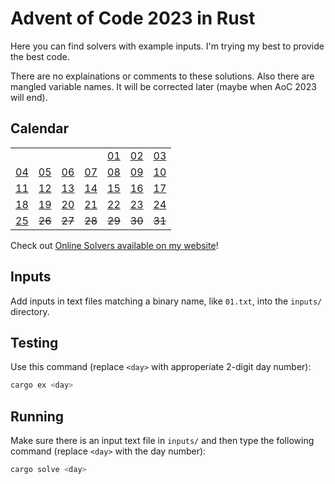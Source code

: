 # Advent of Code 2023 in Rust
Here you can find solvers with example inputs. I'm trying my best to provide the best code.

There are no explainations or comments to these solutions. Also there are mangled variable names. It will be corrected later (maybe when AoC 2023 will end).

## Calendar
|  |  |  |  |  |  |  |
|--|--|--|--|--|--|--|
|  |  |  |  |[01](src/bin/01.rs)|[02](src/bin/02.rs)|[03](src/bin/03.rs)|
|[04](src/bin/04.rs)|[05](src/bin/05.rs)|[06](src/bin/06.rs)|[07](src/bin/07.rs)|[08](src/bin/08.rs)|[09](src/bin/09.rs)|[10](src/bin/10.rs)|
|[11](src/bin/11.rs)|[12](src/bin/12.rs)|[13](src/bin/13.rs)|[14](src/bin/14.rs)|[15](src/bin/15.rs)|[16](src/bin/16.rs)|[17](src/bin/17.rs)|
|[18](src/bin/18.rs)|[19](src/bin/19.rs)|[20](src/bin/20.rs)|[21](src/bin/21.rs)|[22](src/bin/22.rs)|[23](src/bin/23.rs)|[24](src/bin/24.rs)|
|[25](src/bin/25.rs)|~~26~~|~~27~~|~~28~~|~~29~~|~~30~~|~~31~~|

Check out [Online Solvers available on my website](https://szeweq.xyz/aoc)!

## Inputs
Add inputs in text files matching a binary name, like `01.txt`, into the `inputs/` directory.

## Testing
Use this command (replace `<day>` with approperiate 2-digit day number):
```sh
cargo ex <day>
```

## Running
Make sure there is an input text file in `inputs/` and then type the following command (replace `<day>` with the day number):
```sh
cargo solve <day>
```